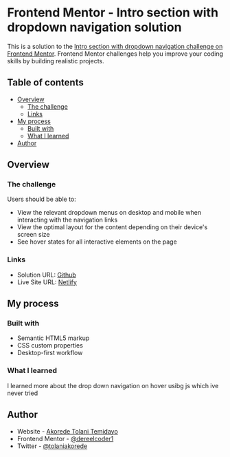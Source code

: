 # Frontend Mentor - Intro section with dropdown navigation solution

This is a solution to the [Intro section with dropdown navigation challenge on Frontend Mentor](https://www.frontendmentor.io/challenges/intro-section-with-dropdown-navigation-ryaPetHE5). Frontend Mentor challenges help you improve your coding skills by building realistic projects. 

## Table of contents

- [Overview](#overview)
  - [The challenge](#the-challenge)
  - [Links](#links)
- [My process](#my-process)
  - [Built with](#built-with)
  - [What I learned](#what-i-learned)
- [Author](#author)



## Overview

### The challenge

Users should be able to:

- View the relevant dropdown menus on desktop and mobile when interacting with the navigation links
- View the optimal layout for the content depending on their device's screen size
- See hover states for all interactive elements on the page


### Links

- Solution URL: [Github](https://github.com/Dereelcoder1/snap-project.git)
- Live Site URL: [Netlify](https://snapproject.netlify.app)

## My process

### Built with

- Semantic HTML5 markup
- CSS custom properties
- Desktop-first workflow


### What I learned

I learned more about the drop down navigation on hover usibg js which ive never tried



## Author

- Website - [Akorede Tolani Temidayo](https://www.your-site.com)
- Frontend Mentor - [@dereelcoder1](https://www.frontendmentor.io/profile/dereelcoder)
- Twitter - [@tolaniakorede](https://www.twitter.com/tolaniakorede)

